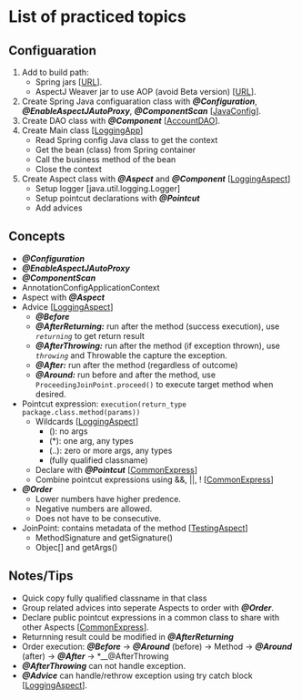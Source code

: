 # List of practiced topics

## Configuaration
1. Add to build path:
   - Spring jars 
[[URL]()].
   - AspectJ Weaver jar to use AOP (avoid Beta version)
[[URL](https://mvnrepository.com/artifact/org.aspectj/aspectjweaver)].
2. Create Spring Java configuaration class with *__@Configuration__*, *__@EnableAspectJAutoProxy__*, *__@ComponentScan__* 
[[JavaConfig](https://github.com/cpulover-practice/spring-aop/blob/master/src/com/cpulover/aop/JavaConfig.java)].
3. Create DAO class with *__@Component__* 
[[AccountDAO](https://github.com/cpulover-practice/spring-aop/blob/master/src/com/cpulover/aop/dao/AccountDAO.java)].
4. Create Main class 
[[LoggingApp](https://github.com/cpulover-practice/spring-aop/blob/master/src/com/cpulover/aop/LoggingApp.java)]
   - Read Spring config Java class to get the context
   - Get the bean (class) from Spring container
   - Call the business method of the bean
   - Close the context
5. Create Aspect class with *__@Aspect__* and *__@Component__* 
[[LoggingAspect](https://github.com/cpulover-practice/spring-aop/blob/master/src/com/cpulover/aop/aspect/LoggingAspect.java)] 
   - Setup logger [java.util.logging.Logger]
   - Setup pointcut declarations with *__@Pointcut__*
   - Add advices

## Concepts
- *__@Configuration__* 
- *__@EnableAspectJAutoProxy__*
- *__@ComponentScan__* 
- AnnotationConfigApplicationContext
- Aspect with *__@Aspect__*
- Advice 
[[LoggingAspect](https://github.com/cpulover-practice/spring-aop/blob/master/src/com/cpulover/aop/aspect/LoggingAspect.java)]
  - *__@Before__*
  - *__@AfterReturning:__* run after the method (success execution), use *```returning```* to get return result 
  - *__@AfterThrowing:__* run after the method (if exception thrown), use *```throwing```* and Throwable the capture the exception.
  - *__@After:__* run after the method (regardless of outcome)
  - *__@Around:__* run before and after the method, use ```ProceedingJoinPoint.proceed()``` to execute target method when desired.
- Pointcut expression: ```execution(return_type package.class.method(params))```
  - Wildcards
[[LoggingAspect](https://github.com/cpulover-practice/spring-aop/blob/master/src/com/cpulover/aop/aspect/LoggingAspect.java)]
	- (): no args
    - (*): one arg, any types
    - (..): zero or more args, any types
    - (fully qualified classname)
  - Declare with *__@Pointcut__* 
[[CommonExpress](https://github.com/cpulover-practice/spring-aop/blob/master/src/com/cpulover/aop/aspect/CommonExpress.java)]
  - Combine pointcut expressions using &&, ||, !
[[CommonExpress](https://github.com/cpulover-practice/spring-aop/blob/master/src/com/cpulover/aop/aspect/CommonExpress.java)]
- *__@Order__* 
  - Lower numbers have higher predence.
  - Negative numbers are allowed.
  - Does not have to be consecutive.
- JoinPoint: contains metadata of the method
[[TestingAspect](https://github.com/cpulover-practice/spring-aop/blob/master/src/com/cpulover/aop/aspect/TestingAspect.java)]
  - MethodSignature and getSignature()
  - Objec[] and getArgs()

## Notes/Tips
- Quick copy fully qualified classname in that class
- Group related advices into seperate Aspects to order with *__@Order__*.
- Declare public pointcut expressions in a common class to share with other Aspects 
[[CommonExpress](https://github.com/cpulover-practice/spring-aop/blob/master/src/com/cpulover/aop/aspect/CommonExpress.java)].
- Returnning result could be modified in *__@AfterReturning__*
- Order execution: *__@Before__* -> *__@Around__* (before) -> Method -> *__@Around__* (after) -> *__@After__* -> *__@AfterThrowing
- *__@AfterThrowing__* can not handle exception.
- *__@Advice__* can handle/rethrow exception using try catch block 
[[LoggingAspect](https://github.com/cpulover-practice/spring-aop/blob/master/src/com/cpulover/aop/aspect/LoggingAspect.java)].













